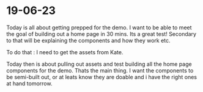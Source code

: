 # 19-06-23

Today is all about getting prepped for the demo. I want to be able to meet the goal of building out a home page in 30 mins. Its a great
test! Secondary to that will be explaining the components and how they work etc.


To do that : I need to get the assets from Kate.

Today then is about pulling out assets and test building all the home page components for the demo. Thats the main thing. I want the components to be semi-built out, or at leats know they are doable and i have the right ones at hand tomorrow.